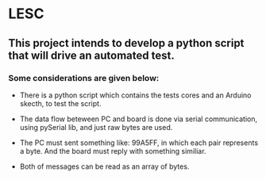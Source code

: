 # LESC

## This project intends to develop a python script that will drive an automated test.

### Some considerations are given below:

* There is a python script which contains the tests cores and an Arduino skecth, to test the script.

* The data flow beteween PC and board is done via serial communication, using pySerial lib, and just raw bytes are used.

* The PC must sent something like: 99A5FF, in which each pair represents a byte.
And the board must reply with something similiar.

* Both of messages can be read as an array of bytes.








